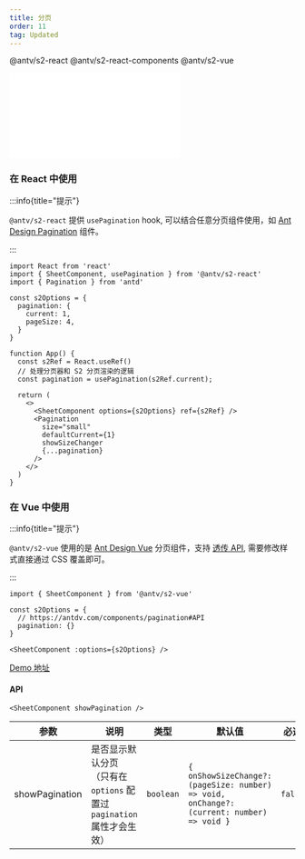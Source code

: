 ```yaml
---
title: 分页
order: 11
tag: Updated
---
```


<Badge>@antv/s2-react</Badge> <Badge>@antv/s2-react-components</Badge> <Badge type="success">@antv/s2-vue</Badge>

<embed src="@/docs/common/pagination.zh.md"></embed>

### 在 React 中使用

:::info{title="提示"}

`@antv/s2-react` 提供 `usePagination` hook, 可以结合任意分页组件使用，如 [Ant Design Pagination](https://ant.design/components/pagination-cn/) 组件。

:::

```tsx
import React from 'react'
import { SheetComponent, usePagination } from '@antv/s2-react'
import { Pagination } from 'antd'

const s2Options = {
  pagination: {
    current: 1,
    pageSize: 4,
  }
}

function App() {
  const s2Ref = React.useRef()
  // 处理分页器和 S2 分页渲染的逻辑
  const pagination = usePagination(s2Ref.current);

  return (
    <>
      <SheetComponent options={s2Options} ref={s2Ref} />
      <Pagination
        size="small"
        defaultCurrent={1}
        showSizeChanger
        {...pagination}
      />
    </>
  )
}
```

<Playground path='react-component/pagination/demo/pivot.tsx' rid='container'></playground>

### 在 Vue 中使用

:::info{title="提示"}

`@antv/s2-vue` 使用的是 [Ant Design Vue](https://antdv.com/components/pagination) 分页组件，支持 [透传 API](https://antdv.com/components/pagination#API), 需要修改样式直接通过 CSS 覆盖即可。

:::

```tsx
import { SheetComponent } from '@antv/s2-vue'

const s2Options = {
  // https://antdv.com/components/pagination#API
  pagination: {}
}

<SheetComponent :options={s2Options} />

```

[Demo 地址](https://codesandbox.io/embed/nice-dijkstra-hzycy6?fontsize=14&hidenavigation=1&theme=dark)

#### API

```tsx
<SheetComponent showPagination />
```

| 参数 | 说明 | 类型 | 默认值 | 必选 |
|-----|-----|-----|-----|-----|
| showPagination   |   是否显示默认分页<br>（只有在 `options` 配置过 `pagination` 属性才会生效）   |  `boolean`   |   `{  onShowSizeChange?: (pageSize: number) => void, onChange?: (current: number) => void }` | `false`  |
